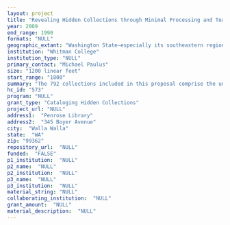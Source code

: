 ```yaml
--- 
layout: project 
title: "Revealing Hidden Collections through Minimal Processing and Teaching"
year: 2009
end_range: 1990
formats: "NULL"
geographic_extant: "Washington State—especially its southeastern region—as well as Oregon, Idaho, and China."
institution: "Whitman College"
institution_type: "NULL"
primary_contact: "Michael Paulus"
size: "1200 linear feet"
start_range: "1800"
summary: "The 792 collections included in this proposal comprise the unprocessed portion of the historical manuscripts collection at Whitman College (i.e., records that are not part of the official records of the institution). These collections include the records of missionaries, soldiers, miners, pioneers, and others involved in incorporating the Pacific Northwest into the United States and developing Washington Territory (later State) into a significant cultural and economic region. There are over a dozen collections of papers of missionary families, beginning with missionaries Marcus and Narcissa Whitman and Henry and Eliza Spalding, and dating from the early to the late 19th century; there are over 60 collections of papers of pioneer families, beginning with the orphaned Sager children and the explorer Augustus Thibodo, and dating from the mid to the late 19th century; there are some 400 collections of records of organizations, beginning with some of the earliest voluntary, agricultural, industrial, and technological organizations established in the Northwest, and dating from the mid 19th century to the early 20th century; and there are more than 300 collections of personal papers of important individuals from southeastern Washington, including missionary and anthropologist D. C. Graham and Justice William O. Douglas, and dating from the early to the late 20th century."
hc_id: "573"
program: "NULL"
grant_type: "Cataloging Hidden Collections"
project_url: "NULL"
address1:  "Penrose Library"
address2:  "345 Boyer Avenue"
city:  "Walla Walla"
state:  "WA"
zip: "99362"
repository_url:  "NULL"
funded:  "FALSE"
p1_institution:  "NULL"
p2_name:  "NULL"
p2_institution:  "NULL"
p3_name:  "NULL"
p3_institution:  "NULL"
material_string: "NULL"
collaborating_institution:  "NULL"
grant_amount:  "NULL"
material_description:  "NULL"
---
```

